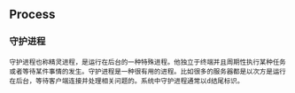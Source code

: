 ## Process

### 守护进程


```
守护进程也称精灵进程，是运行在后台的一种特殊进程。他独立于终端并且周期性执行某种任务或者等待某件事情的发生。守护进程是一种很有用的进程。比如很多的服务器都是以次方是运行在后台，等待客户端连接并处理相关问题的。系统中守护进程通常以d结尾标识。
```